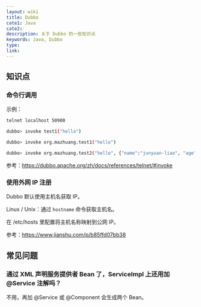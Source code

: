 ```yaml
---
layout: wiki
title: Dubbo
cate1: Java
cate2:
description: 关于 Dubbo 的一些知识点
keywords: Java, Dubbo
type:
link:
---
```


## 知识点

### 命令行调用

示例：

```sh
telnet localhost 50900

dubbo> invoke test1("hello")

dubbo> invoke org.mazhuang.test1("hello")

dubbo> invoke org.mazhuang.test2("hello", {"name":"junyuan-liao", "age": 18, "class":"org.mazhuang.Person"})
```

参考：<https://dubbo.apache.org/zh/docs/references/telnet/#invoke>

### 使用外网 IP 注册

Dubbo 默认使用主机名获取 IP。

Linux / Unix：通过 `hostname` 命令获取主机名。

在 /etc/hosts 里配置将主机名称映射到公网 IP。

参考：<https://www.jianshu.com/p/b85ffd07bb38>

## 常见问题

### 通过 XML 声明服务提供者 Bean 了，ServiceImpl 上还用加 @Service 注解吗？

不用，再加 @Service 或 @Component 会生成两个 Bean。
